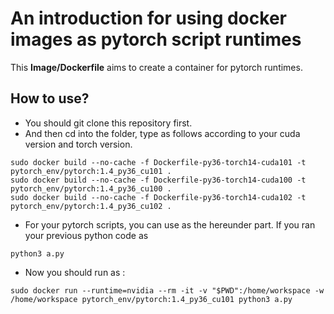 # An introduction for using docker images as pytorch script runtimes
This **Image/Dockerfile** aims to create a container for pytorch runtimes.

## How to use?
* You should git clone this repository first.
* And then cd into the folder, type as follows according to your cuda version and torch version.
```
sudo docker build --no-cache -f Dockerfile-py36-torch14-cuda101 -t pytorch_env/pytorch:1.4_py36_cu101 .
sudo docker build --no-cache -f Dockerfile-py36-torch14-cuda100 -t pytorch_env/pytorch:1.4_py36_cu100 .
sudo docker build --no-cache -f Dockerfile-py36-torch14-cuda102 -t pytorch_env/pytorch:1.4_py36_cu102 .
```
* For your pytorch scripts, you can use as the hereunder part.
If you ran your previous python code as 
```
python3 a.py
```
* Now you should run as :
```
sudo docker run --runtime=nvidia --rm -it -v "$PWD":/home/workspace -w /home/workspace pytorch_env/pytorch:1.4_py36_cu101 python3 a.py
```
